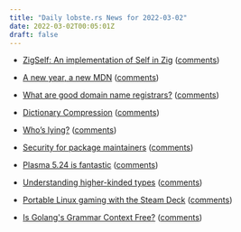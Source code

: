 ```yaml
---
title: "Daily lobste.rs News for 2022-03-02"
date: 2022-03-02T00:05:01Z
draft: false
---
```






- [ZigSelf: An implementation of Self in Zig](https://sin-ack.github.io/posts/zigself-01/)
  ([comments](https://lobste.rs/s/ggwzjq/zigself_implementation_self_zig))



- [A new year, a new MDN](https://hacks.mozilla.org/2022/03/a-new-year-a-new-mdn/)
  ([comments](https://lobste.rs/s/ebtnwr/new_year_new_mdn))



- [What are good domain name registrars?]()
  ([comments](https://lobste.rs/s/awemvg/what_are_good_domain_name_registrars))



- [Dictionary Compression](https://kevincox.ca/2022/03/01/dictionary-compression/)
  ([comments](https://lobste.rs/s/bsxzee/dictionary_compression))



- [Who’s lying?](https://blog.asmartbear.com/whos-lying.html)
  ([comments](https://lobste.rs/s/l1sxuh/who_s_lying))



- [Security for package maintainers](https://sethmlarson.dev/blog/security-for-package-maintainers)
  ([comments](https://lobste.rs/s/dcgzcw/security_for_package_maintainers))



- [Plasma 5.24 is fantastic](https://www.dedoimedo.com/computers/plasma-5-24-review.html)
  ([comments](https://lobste.rs/s/mb8jpj/plasma_5_24_is_fantastic))



- [Understanding higher-kinded types](https://danso.ca/blog/higher-kinded-types/)
  ([comments](https://lobste.rs/s/5nuixp/understanding_higher_kinded_types))



- [Portable Linux gaming with the Steam Deck](https://www.collabora.com/news-and-blog/news-and-events/portable-linux-gaming-with-the-steam-deck.html)
  ([comments](https://lobste.rs/s/klny8o/portable_linux_gaming_with_steam_deck))



- [Is Golang's Grammar Context Free?](https://blog.dnmfarrell.com/post/is-golangs-grammar-context-free/)
  ([comments](https://lobste.rs/s/h9ypxi/is_golang_s_grammar_context_free))


